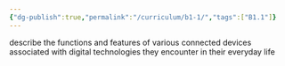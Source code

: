 ```yaml
---
{"dg-publish":true,"permalink":"/curriculum/b1-1/","tags":["B1.1"]}
---
```


describe the functions and features of various connected devices associated with digital technologies they encounter in their everyday life
